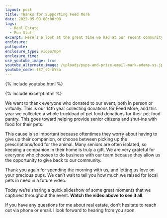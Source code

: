 ```yaml
---
layout: post
title: Thanks for Supporting Feed More
date: 2022-05-09 00:00:00
tags:
  - Real Estate
  - Fun Stuff
excerpt: Here’s a look at the great time we had at our recent community event.
enclosure:
pullquote:
enclosure_type: video/mp4
enclosure_time:
use_youtube_image: true
youtube_alternate_image: /uploads/pups-and-prize-email-mark-adams-ss.jpg
youtube_code: fE7_sC-GYso
---
```

{% include youtube.html %}

{% include excerpt.html %}

We want to thank everyone who donated to our event, both in person or virtually. This is our 14th year collecting donations for Feed More, and this year we collected a whole truckload of pet food donations for their pet food pantry. This goes toward helping provide senior citizens and shut-ins with food for their pets.

This cause is so important because oftentimes they worry about having to give up their companion, or choose between picking up the prescriptions/food for the animal. Many seniors are often isolated, so keeping a companion in their home is truly a gift. We are very grateful for everyone who chooses to do business with our team because they allow us the opportunity to give back to our community.

Thank you again for spending the morning with us, and letting us love on your precious pups. We can’t wait to tell you how much we raised for local pets in need in a future video.&nbsp;

Today we’re sharing a quick slideshow of some great moments that we captured throughout the event. **Watch the video above to see it all.**

If you have any questions for me about real estate, don’t hesitate to reach out via phone or email. I look forward to hearing from you soon.
